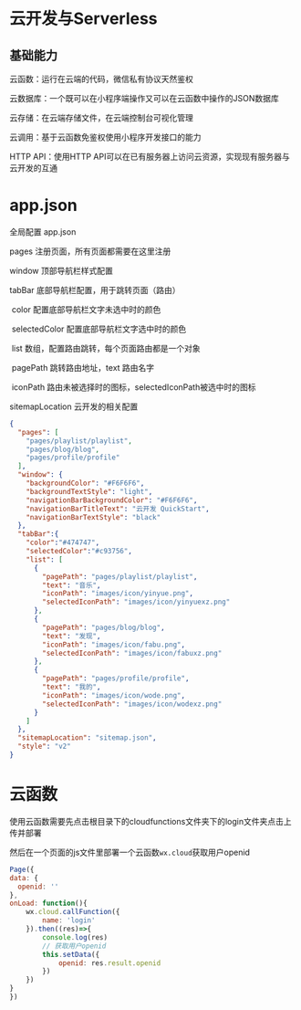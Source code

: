 # 云开发与Serverless

## 基础能力

云函数：运行在云端的代码，微信私有协议天然鉴权

云数据库：一个既可以在小程序端操作又可以在云函数中操作的JSON数据库

云存储：在云端存储文件，在云端控制台可视化管理

云调用：基于云函数免鉴权使用小程序开发接口的能力

HTTP API：使用HTTP API可以在已有服务器上访问云资源，实现现有服务器与云开发的互通



# app.json

全局配置 app.json

pages       注册页面，所有页面都需要在这里注册

window   顶部导航栏样式配置



tabBar      底部导航栏配置，用于跳转页面（路由）

​	color  配置底部导航栏文字未选中时的颜色

​	selectedColor  配置底部导航栏文字选中时的颜色

​    list      数组，配置路由跳转，每个页面路由都是一个对象

​			   pagePath 跳转路由地址，text  路由名字  

​				iconPath 路由未被选择时的图标，selectedIconPath被选中时的图标



sitemapLocation 云开发的相关配置

```json
{
  "pages": [
    "pages/playlist/playlist",
    "pages/blog/blog",
    "pages/profile/profile"
  ],
  "window": {
    "backgroundColor": "#F6F6F6",
    "backgroundTextStyle": "light",
    "navigationBarBackgroundColor": "#F6F6F6",
    "navigationBarTitleText": "云开发 QuickStart",
    "navigationBarTextStyle": "black"
  },
  "tabBar":{
    "color":"#474747",
    "selectedColor":"#c93756",
    "list": [
      {
        "pagePath": "pages/playlist/playlist",
        "text": "音乐",
        "iconPath": "images/icon/yinyue.png",
        "selectedIconPath": "images/icon/yinyuexz.png"
      },
      {
        "pagePath": "pages/blog/blog",
        "text": "发现",
        "iconPath": "images/icon/fabu.png",
        "selectedIconPath": "images/icon/fabuxz.png"
      },
      {
        "pagePath": "pages/profile/profile",
        "text": "我的",
        "iconPath": "images/icon/wode.png",
        "selectedIconPath": "images/icon/wodexz.png"
      }
    ]
  },
  "sitemapLocation": "sitemap.json",
  "style": "v2"
}
```



# 云函数

使用云函数需要先点击根目录下的cloudfunctions文件夹下的login文件夹点击上传并部署

然后在一个页面的js文件里部署一个云函数`wx.cloud`获取用户openid

```javascript
Page({
data: {
  openid: ''
},
onLoad: function(){
	wx.cloud.callFunction({
  		name: 'login'
	}).then((res)=>{
  		console.log(res)
        // 获取用户openid
  		this.setData({
  			openid: res.result.openid
  		})
	})
}
})
```

